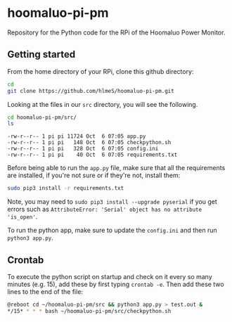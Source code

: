 # hoomaluo-pi-pm
Repository for the Python code for the RPi of the Hoomaluo Power Monitor.

## Getting started
From the home directory of your RPi, clone this github directory:
```sh
cd
git clone https://github.com/hlmeS/hoomaluo-pi-pm.git
```

Looking at the files in our `src` directory, you will see the following.

```sh
cd hoomaluo-pi-pm/src/
ls
```
```pseudo
-rw-r--r-- 1 pi pi 11724 Oct  6 07:05 app.py
-rw-r--r-- 1 pi pi   148 Oct  6 07:05 checkpython.sh
-rw-r--r-- 1 pi pi   328 Oct  6 07:05 config.ini
-rw-r--r-- 1 pi pi    40 Oct  6 07:05 requirements.txt
```

Before being able to run the `app.py` file, make sure that all the requirements are installed, if you're not sure or if they're not, install them:
```sh
sudo pip3 install -r requirements.txt
```
Note, you may need to `sudo pip3 install --upgrade pyserial` if you get errors such as `AttributeError: 'Serial' object has no attribute 'is_open'`.

To run the python app, make sure to update the `config.ini` and then run `python3 app.py`.

## Crontab

To execute the python script on startup and check on it every so many minutes (e.g. 15), add these by first typing `crontab -e`. Then add these two lines to the end of the file:
```sh
@reboot cd ~/hoomaluo-pi-pm/src && python3 app.py > test.out &
*/15* * * * bash ~/hoomaluo-pi-pm/src/checkpython.sh
```
